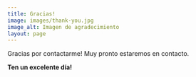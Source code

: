 ```yaml
---
title: Gracias!
image: images/thank-you.jpg
image_alt: Imagen de agradecimiento
layout: page
---
```


Gracias por contactarme! Muy pronto estaremos en contacto.

**Ten un excelente día!**
